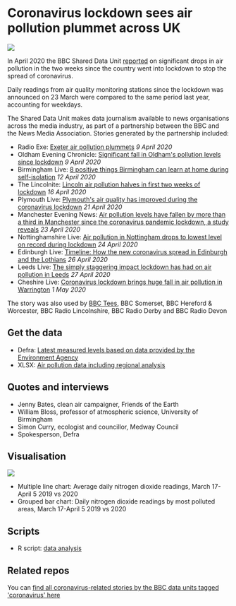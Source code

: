 # Coronavirus lockdown sees air pollution plummet across UK

![](https://ichef.bbci.co.uk/news/624/cpsprodpb/10171/production/_111650956_airpollution-nc.png)

In April 2020 the BBC Shared Data Unit [reported](https://www.bbc.co.uk/news/uk-england-52202974) on significant drops in air pollution in the two weeks since the country went into lockdown to stop the spread of coronavirus.

Daily readings from air quality monitoring stations since the lockdown was announced on 23 March were compared to the same period last year, accounting for weekdays.

The Shared Data Unit makes data journalism available to news organisations across the media industry, as part of a partnership between the BBC and the News Media Association. Stories generated by the partnership included:

* Radio Exe: [Exeter air pollution plummets](https://www.radioexe.co.uk/news-and-features/local-news/exeter-air-pollution-plummets/) *9 April 2020*
* Oldham Evening Chronicle: [Significant fall in Oldham's pollution levels since lockdown](https://www.oldham-chronicle.co.uk/news-features/139/main-news/133845/significant-fall-in-oldhams-pollution-levels-since-lockdown) *9 April 2020*
* Birmingham Live: [8 positive things Birmingham can learn at home during self-isolation](https://www.birminghammail.co.uk/news/midlands-news/8-positive-things-birmingham-can-17993907) *12 April 2020*
* The Lincolnite: [Lincoln air pollution halves in first two weeks of lockdown](https://thelincolnite.co.uk/2020/04/lincoln-air-pollution-halves-in-first-two-weeks-of-lockdown/) *16 April 2020*
* Plymouth Live: [Plymouth's air quality has improved during the coronavirus lockdown](https://www.plymouthherald.co.uk/news/plymouth-news/plymouths-air-quality-improved-during-4062035) *21 April 2020*
* Manchester Evening News: [Air pollution levels have fallen by more than a third in Manchester since the coronavirus pandemic lockdown, a study reveals](https://www.manchestereveningnews.co.uk/news/greater-manchester-news/air-pollution-fall-mancxhester-lockdown-18141155) *23 April 2020* 
* Nottinghamshire Live: [Air pollution in Nottingham drops to lowest level on record during lockdown](https://www.nottinghampost.com/news/local-news/air-pollution-nottingham-drops-lowest-4074617) *24 April 2020*
* Edinburgh Live: [Timeline: How the new coronavirus spread in Edinburgh and the Lothians](https://www.edinburghlive.co.uk/news/edinburgh-news/timeline-how-new-coronavirus-spread-18129620) *26 April 2020*
* Leeds Live: [The simply staggering impact lockdown has had on air pollution in Leeds](https://www.leeds-live.co.uk/news/leeds-news/simply-staggering-impact-lockdown-air-18149952) *27 April 2020*
* Cheshire Live: [Coronavirus lockdown brings huge fall in air pollution in Warrington](https://www.cheshire-live.co.uk/news/chester-cheshire-news/coronavirus-lockdown-brings-huge-fall-18177099) *1 May 2020*

The story was also used by [BBC Tees](https://www.bbc.co.uk/news/uk-england-tees-52386582), BBC Somerset, BBC Hereford & Worcester, BBC Radio Lincolnshire, BBC Radio Derby and BBC Radio Devon

## Get the data 

* Defra: [Latest measured levels based on data provided by the Environment Agency](https://uk-air.defra.gov.uk/latest/currentlevels)
* XLSX: [Air pollution data including regional analysis](https://github.com/BBC-Data-Unit/Coronavirus-air-pollution/blob/master/air_pollution_2_weeks_since_lockdown.xlsx)

## Quotes and interviews

* Jenny Bates, clean air campaigner, Friends of the Earth 
* William Bloss, professor of atmospheric science, University of Birmingham
* Simon Curry, ecologist and councillor, Medway Council
* Spokesperson, Defra

## Visualisation

![](https://ichef.bbci.co.uk/news/624/cpsprodpb/C553/production/_111651505_no2-nc.png)

* Multiple line chart: Average daily nitrogen dioxide readings, March 17-April 5 2019 vs 2020
* Grouped bar chart: Daily nitrogen dioxide readings by most polluted areas, March 17-April 5 2019 vs 2020

## Scripts

* R script: [data analysis](https://github.com/BBC-Data-Unit/Coronavirus-air-pollution/blob/master/NO2_data_by_hour_march.R)


## Related repos

You can [find all coronavirus-related stories by the BBC data units tagged 'coronavirus' here](https://github.com/search?q=topic%3Acoronavirus+org%3ABBC-Data-Unit&type=Repositories)

